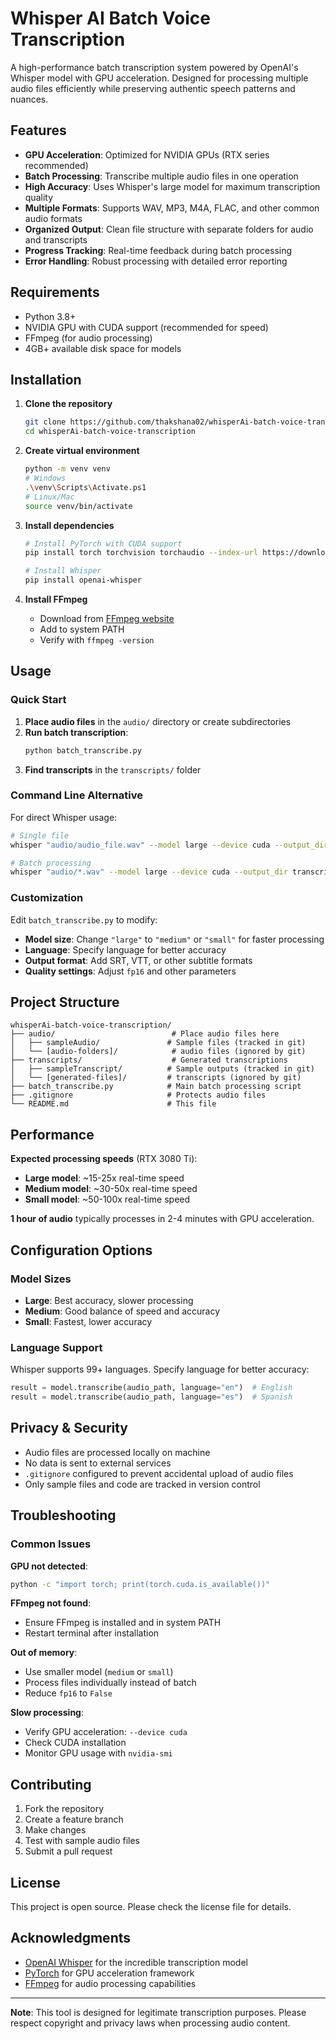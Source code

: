 # Whisper AI Batch Voice Transcription

A high-performance batch transcription system powered by OpenAI's Whisper model with GPU acceleration. Designed for processing multiple audio files efficiently while preserving authentic speech patterns and nuances.

## Features

- **GPU Acceleration**: Optimized for NVIDIA GPUs (RTX series recommended)
- **Batch Processing**: Transcribe multiple audio files in one operation
- **High Accuracy**: Uses Whisper's large model for maximum transcription quality
- **Multiple Formats**: Supports WAV, MP3, M4A, FLAC, and other common audio formats
- **Organized Output**: Clean file structure with separate folders for audio and transcripts
- **Progress Tracking**: Real-time feedback during batch processing
- **Error Handling**: Robust processing with detailed error reporting

## Requirements

- Python 3.8+
- NVIDIA GPU with CUDA support (recommended for speed)
- FFmpeg (for audio processing)
- 4GB+ available disk space for models

## Installation

1. **Clone the repository**
   ```bash
   git clone https://github.com/thakshana02/whisperAi-batch-voice-transcription.git
   cd whisperAi-batch-voice-transcription
   ```

2. **Create virtual environment**
   ```bash
   python -m venv venv
   # Windows
   .\venv\Scripts\Activate.ps1
   # Linux/Mac
   source venv/bin/activate
   ```

3. **Install dependencies**
   ```bash
   # Install PyTorch with CUDA support
   pip install torch torchvision torchaudio --index-url https://download.pytorch.org/whl/cu118
   
   # Install Whisper
   pip install openai-whisper
   ```

4. **Install FFmpeg**
   - Download from [FFmpeg website](https://ffmpeg.org/download.html)
   - Add to system PATH
   - Verify with `ffmpeg -version`

## Usage

### Quick Start

1. **Place audio files** in the `audio/` directory or create subdirectories
2. **Run batch transcription**:
   ```bash
   python batch_transcribe.py
   ```
3. **Find transcripts** in the `transcripts/` folder

### Command Line Alternative

For direct Whisper usage:
```bash
# Single file
whisper "audio/audio_file.wav" --model large --device cuda --output_dir transcripts

# Batch processing
whisper "audio/*.wav" --model large --device cuda --output_dir transcripts --language en
```

### Customization

Edit `batch_transcribe.py` to modify:
- **Model size**: Change `"large"` to `"medium"` or `"small"` for faster processing
- **Language**: Specify language for better accuracy
- **Output format**: Add SRT, VTT, or other subtitle formats
- **Quality settings**: Adjust `fp16` and other parameters

## Project Structure

```
whisperAi-batch-voice-transcription/
├── audio/                          # Place audio files here
│   ├── sampleAudio/               # Sample files (tracked in git)
│   └── [audio-folders]/            # audio files (ignored by git)
├── transcripts/                    # Generated transcriptions
│   ├── sampleTranscript/          # Sample outputs (tracked in git)
│   └── [generated-files]/         # transcripts (ignored by git)
├── batch_transcribe.py            # Main batch processing script
├── .gitignore                     # Protects audio files
└── README.md                      # This file
```

## Performance

**Expected processing speeds** (RTX 3080 Ti):
- **Large model**: ~15-25x real-time speed
- **Medium model**: ~30-50x real-time speed
- **Small model**: ~50-100x real-time speed

**1 hour of audio** typically processes in 2-4 minutes with GPU acceleration.

## Configuration Options

### Model Sizes
- **Large**: Best accuracy, slower processing
- **Medium**: Good balance of speed and accuracy
- **Small**: Fastest, lower accuracy

### Language Support
Whisper supports 99+ languages. Specify language for better accuracy:
```python
result = model.transcribe(audio_path, language="en")  # English
result = model.transcribe(audio_path, language="es")  # Spanish
```

## Privacy & Security

- Audio files are processed locally on machine
- No data is sent to external services
- `.gitignore` configured to prevent accidental upload of audio files
- Only sample files and code are tracked in version control

## Troubleshooting

### Common Issues

**GPU not detected**:
```bash
python -c "import torch; print(torch.cuda.is_available())"
```

**FFmpeg not found**:
- Ensure FFmpeg is installed and in system PATH
- Restart terminal after installation

**Out of memory**:
- Use smaller model (`medium` or `small`)
- Process files individually instead of batch
- Reduce `fp16` to `False`

**Slow processing**:
- Verify GPU acceleration: `--device cuda`
- Check CUDA installation
- Monitor GPU usage with `nvidia-smi`

## Contributing

1. Fork the repository
2. Create a feature branch
3. Make changes
4. Test with sample audio files
5. Submit a pull request

## License

This project is open source. Please check the license file for details.

## Acknowledgments

- [OpenAI Whisper](https://github.com/openai/whisper) for the incredible transcription model
- [PyTorch](https://pytorch.org/) for GPU acceleration framework
- [FFmpeg](https://ffmpeg.org/) for audio processing capabilities

---

**Note**: This tool is designed for legitimate transcription purposes. Please respect copyright and privacy laws when processing audio content.